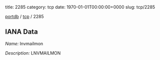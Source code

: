 title: 2285
category: tcp
date: 1970-01-01T00:00:00+0000
slug: tcp/2285

[portdb](/) / [tcp](/category/tcp.html) / 2285


## IANA Data

_Name:_ lnvmailmon

_Description:_ LNVMAILMON

